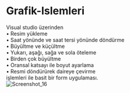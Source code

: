 # Grafik-Islemleri
Visual studio üzerinden   
•	Resim yükleme  
•	Saat yönünde ve saat tersi yönünde döndürme  
•	Büyültme ve küçültme  
•	Yukarı, aşağı, sağa ve sola öteleme  
•	Birden çok büyültme  
•	Oransal katsayı ile boyut ayarlama  
• Resmi döndürürek daireye çevirme  
işlemleri ile basit bir form uygulaması.  
![Screenshot_16](https://user-images.githubusercontent.com/50452706/66405365-b2a49a00-e9f2-11e9-94e6-171b30e7fb80.png)
